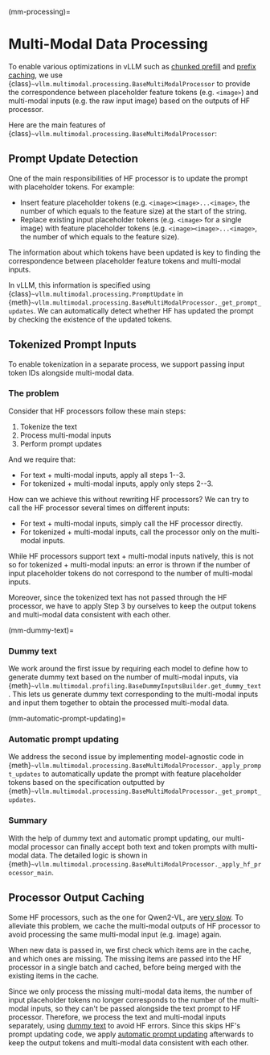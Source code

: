 (mm-processing)=

# Multi-Modal Data Processing

To enable various optimizations in vLLM such as [chunked prefill](#chunked-prefill) and [prefix caching](#automatic-prefix-caching), we use {class}`~vllm.multimodal.processing.BaseMultiModalProcessor` to provide the correspondence between placeholder feature tokens (e.g. `<image>`) and multi-modal inputs (e.g. the raw input image) based on the outputs of HF processor.

Here are the main features of {class}`~vllm.multimodal.processing.BaseMultiModalProcessor`:

## Prompt Update Detection

One of the main responsibilities of HF processor is to update the prompt with placeholder tokens. For example:

- Insert feature placeholder tokens (e.g. `<image><image>...<image>`, the number of which equals to the feature size) at the start of the string.
- Replace existing input placeholder tokens (e.g. `<image>` for a single image) with feature placeholder tokens (e.g. `<image><image>...<image>`, the number of which equals to the feature size).

The information about which tokens have been updated is key to finding the correspondence between placeholder feature tokens and multi-modal inputs.

In vLLM, this information is specified using {class}`~vllm.multimodal.processing.PromptUpdate` in {meth}`~vllm.multimodal.processing.BaseMultiModalProcessor._get_prompt_updates`. We can automatically detect whether HF has updated the prompt by checking the existence of the updated tokens.

## Tokenized Prompt Inputs

To enable tokenization in a separate process, we support passing input token IDs alongside multi-modal data.

### The problem

Consider that HF processors follow these main steps:

1. Tokenize the text
2. Process multi-modal inputs
3. Perform prompt updates

And we require that:

- For text + multi-modal inputs, apply all steps 1--3.
- For tokenized + multi-modal inputs, apply only steps 2--3.

How can we achieve this without rewriting HF processors? We can try to call the HF processor several times on different inputs:

- For text + multi-modal inputs, simply call the HF processor directly.
- For tokenized + multi-modal inputs, call the processor only on the multi-modal inputs.

While HF processors support text + multi-modal inputs natively, this is not so for tokenized + multi-modal inputs: an error is thrown if the number of input placeholder tokens do not correspond to the number of multi-modal inputs.

Moreover, since the tokenized text has not passed through the HF processor, we have to apply Step 3 by ourselves to keep the output tokens and multi-modal data consistent with each other.

(mm-dummy-text)=

### Dummy text

We work around the first issue by requiring each model to define how to generate dummy text based on the number of multi-modal inputs, via {meth}`~vllm.multimodal.profiling.BaseDummyInputsBuilder.get_dummy_text`. This lets us generate dummy text corresponding to the multi-modal inputs and input them together to obtain the processed multi-modal data.

(mm-automatic-prompt-updating)=

### Automatic prompt updating

We address the second issue by implementing model-agnostic code in
{meth}`~vllm.multimodal.processing.BaseMultiModalProcessor._apply_prompt_updates` to automatically update the prompt with feature placeholder tokens based on the specification outputted by {meth}`~vllm.multimodal.processing.BaseMultiModalProcessor._get_prompt_updates`.

### Summary

With the help of dummy text and automatic prompt updating, our multi-modal processor can finally accept both text and token prompts with multi-modal data. The detailed logic is shown in {meth}`~vllm.multimodal.processing.BaseMultiModalProcessor._apply_hf_processor_main`.

## Processor Output Caching

Some HF processors, such as the one for Qwen2-VL, are [very slow](gh-issue:9238). To alleviate this problem, we cache the multi-modal outputs of HF processor to avoid processing the same multi-modal input (e.g. image) again.

When new data is passed in, we first check which items are in the cache, and which ones are missing. The missing items are passed into the HF processor in a single batch and cached, before being merged with the existing items in the cache.

Since we only process the missing multi-modal data items, the number of input placeholder tokens no longer corresponds to the number of the multi-modal inputs, so they can't be passed alongside the text prompt to HF processor. Therefore, we process the text and multi-modal inputs separately, using [dummy text](#mm-dummy-text) to avoid HF errors. Since this skips HF's prompt updating code, we apply [automatic prompt updating](#mm-automatic-prompt-updating) afterwards to keep the output tokens and multi-modal data consistent with each other.
